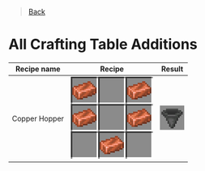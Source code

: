 > [Back](Home.md)

# All Crafting Table Additions

| Recipe name   	| Recipe                                                                                                         	| Result                                                                                                   	|
|---------------	|----------------------------------------------------------------------------------------------------------------	|----------------------------------------------------------------------------------------------------------	|
| Copper Hopper 	| ![CopperHopper](https://github.com/veskeli/NightmereDifficulty/blob/main/Images/javaw_FpMqs1TMi6.png?raw=true) 	| ![Hopper](https://github.com/veskeli/NightmereDifficulty/blob/main/Images/javaw_lTGeaSc5zx.png?raw=true) 	|